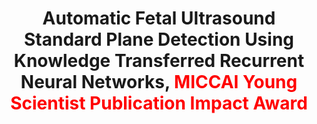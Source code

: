 ---
title: "Automatic Fetal Ultrasound Standard Plane Detection Using Knowledge Transferred Recurrent Neural Networks, <font color=red>MICCAI Young Scientist Publication Impact Award</font>"
authors: "**Hao Chen**, Qi Dou, Dong Ni, Jie-Zhi Cheng, Jing Qin, Shengli Li, Pheng-Ann Heng" 
pub_date: "2015-11-18"
image: "/static/img/pub/2015_trnn.png" 
doi: "10.1007/978-3-319-24553-9_62"
conf:
  - name: "MICCAI"
    url: "https://link.springer.com/chapter/10.1007/978-3-319-24553-9_62"
---